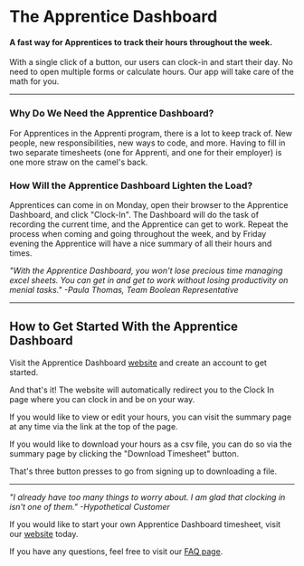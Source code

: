 
# The Apprentice Dashboard

#### A fast way for Apprentices to track their hours throughout the week. 

With a single click of a button, our users can clock-in and start their day. No need to open multiple forms or 
calculate hours. Our app will take care of the math for you. 

___
### Why Do We Need the Apprentice Dashboard?

For Apprentices in the Apprenti program, there is a lot to keep track of. New people, new responsibilities, new ways 
to code, and more. Having to fill in two separate timesheets (one for Apprenti, and one for their employer) is one more 
straw on 
the camel's back.  

### How Will the Apprentice Dashboard Lighten the Load?

Apprentices can come in on Monday, open their browser to the Apprentice Dashboard, and click 
"Clock-In". The Dashboard will do the task of recording the current time, 
and the Apprentice can get to work. Repeat the process when coming and going throughout the week, and by Friday evening 
the Apprentice will have a nice summary of all their hours and times. 

*"With the Apprentice Dashboard, you won't lose precious time managing excel sheets. You can get in and get to work 
without losing productivity on menial tasks." -Paula Thomas, Team Boolean Representative*

___
## How to Get Started With the Apprentice Dashboard

Visit the Apprentice Dashboard [website](http://apprenti.us-west-2.elasticbeanstalk.com/) and create an account to 
get started. 

And that's it! The website will automatically redirect you to the Clock In page where you can clock in and be on your
 way. 
 
 If you would like to view or edit your hours, you can visit the summary page at any time via the link at the top of 
 the page.
 
 If you would like to download your hours as a csv file, you can do so via the summary page by clicking the 
 "Download Timesheet" button. 
 
 That's three button presses to go from signing up to downloading a file.
 
 ___
 
 *"I already have too many things to worry about. I am glad that clocking in isn't one of them." -Hypothetical Customer*
 
 
 If you would like to start your own Apprentice Dashboard timesheet, visit our 
 [website](http://apprenti.us-west-2.elasticbeanstalk.com/) today.
 
 If you have any questions, feel free to visit our [FAQ page](FAQs.md). 